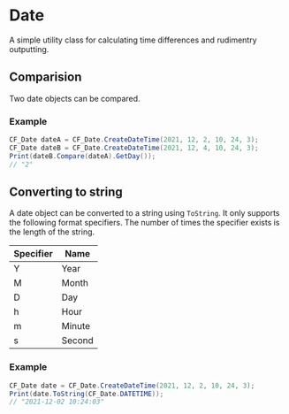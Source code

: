 # Date
A simple utility class for calculating time differences and rudimentry outputting.

## Comparision

Two date objects can be compared.

### Example

```csharp
CF_Date dateA = CF_Date.CreateDateTime(2021, 12, 2, 10, 24, 3);
CF_Date dateB = CF_Date.CreateDateTime(2021, 12, 4, 10, 24, 3);
Print(dateB.Compare(dateA).GetDay());
// "2"
```

## Converting to string

A date object can be converted to a string using `ToString`. It only supports the following format specifiers. The number of times the specifier exists is the length of the string.

| Specifier | Name   |
| --------- | ------ |
| Y         | Year   |
| M         | Month  |
| D         | Day    |
| h         | Hour   |
| m         | Minute |
| s         | Second |

### Example

```csharp
CF_Date date = CF_Date.CreateDateTime(2021, 12, 2, 10, 24, 3);
Print(date.ToString(CF_Date.DATETIME));
// "2021-12-02 10:24:03"
```
